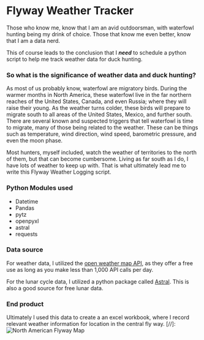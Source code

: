 # Flyway Weather Tracker
Those who know me, know that I am an avid outdoorsman, with waterfowl hunting being my drink of choice. Those that know me even better, know that I am a data nerd.

This of course leads to the conclusion that I _**need**_ to schedule a python script to help me track weather data for duck hunting.

### So what is the significance of weather data and duck hunting?
As most of us probably know, waterfowl are migratory birds. During the warmer months in North America, these waterfowl live in the far northern reaches of the United States, Canada, and even Russia; where they will raise their young. As the weather turns colder, these birds will prepare to migrate south to all areas of the United States, Mexico, and further south. There are several known and suspected triggers that tell waterfowl is time to migrate, many of those being related to the weather. These can be things such as temperature, wind direction, wind speed, barometric pressure, and even the moon phase.

Most hunters, myself included, watch the weather of territories to the north of them, but that can become cumbersome. Living as far south as I do, I have lots of weather to keep up with. That is what ultimately lead me to write this Flyway Weather Logging script.

### Python Modules used
- Datetime
- Pandas
- pytz
- openpyxl
- astral
- requests

### Data source
For weather data, I utilized the [open weather map API](https://openweathermap.org/api), as they offer a free use as long as you make less than 1,000 API calls per day.

For the lunar cycle data, I utilized a python package called [Astral](https://astral.readthedocs.io/en/latest/). This is also a good source for free lunar data.

### End product
Ultimately I used this data to create a an excel workbook, where I record relevant weather information for location in the central fly way.
[//]:![North American Flyway Map](https://www.onxmaps.com/wp-content/uploads/sites/15/2021/10/Artboard-1-100.jpg "North American Waterfowl Flyway Map")

